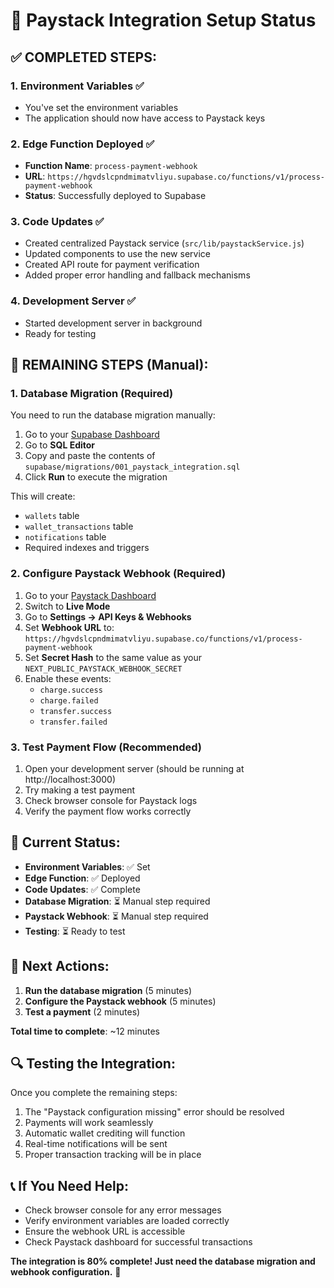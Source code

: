 # 🎉 Paystack Integration Setup Status

## ✅ **COMPLETED STEPS:**

### 1. **Environment Variables** ✅
- You've set the environment variables
- The application should now have access to Paystack keys

### 2. **Edge Function Deployed** ✅
- **Function Name**: `process-payment-webhook`
- **URL**: `https://hgvdslcpndmimatvliyu.supabase.co/functions/v1/process-payment-webhook`
- **Status**: Successfully deployed to Supabase

### 3. **Code Updates** ✅
- Created centralized Paystack service (`src/lib/paystackService.js`)
- Updated components to use the new service
- Created API route for payment verification
- Added proper error handling and fallback mechanisms

### 4. **Development Server** ✅
- Started development server in background
- Ready for testing

## 🔧 **REMAINING STEPS (Manual):**

### 1. **Database Migration** (Required)
You need to run the database migration manually:

1. Go to your [Supabase Dashboard](https://supabase.com/dashboard/project/hgvdslcpndmimatvliyu/sql)
2. Go to **SQL Editor**
3. Copy and paste the contents of `supabase/migrations/001_paystack_integration.sql`
4. Click **Run** to execute the migration

This will create:
- `wallets` table
- `wallet_transactions` table  
- `notifications` table
- Required indexes and triggers

### 2. **Configure Paystack Webhook** (Required)
1. Go to your [Paystack Dashboard](https://dashboard.paystack.com)
2. Switch to **Live Mode**
3. Go to **Settings → API Keys & Webhooks**
4. Set **Webhook URL** to: `https://hgvdslcpndmimatvliyu.supabase.co/functions/v1/process-payment-webhook`
5. Set **Secret Hash** to the same value as your `NEXT_PUBLIC_PAYSTACK_WEBHOOK_SECRET`
6. Enable these events:
   - `charge.success`
   - `charge.failed`
   - `transfer.success`
   - `transfer.failed`

### 3. **Test Payment Flow** (Recommended)
1. Open your development server (should be running at http://localhost:3000)
2. Try making a test payment
3. Check browser console for Paystack logs
4. Verify the payment flow works correctly

## 🚀 **Current Status:**

- **Environment Variables**: ✅ Set
- **Edge Function**: ✅ Deployed
- **Code Updates**: ✅ Complete
- **Database Migration**: ⏳ Manual step required
- **Paystack Webhook**: ⏳ Manual step required
- **Testing**: ⏳ Ready to test

## 🎯 **Next Actions:**

1. **Run the database migration** (5 minutes)
2. **Configure the Paystack webhook** (5 minutes)
3. **Test a payment** (2 minutes)

**Total time to complete**: ~12 minutes

## 🔍 **Testing the Integration:**

Once you complete the remaining steps:

1. The "Paystack configuration missing" error should be resolved
2. Payments will work seamlessly
3. Automatic wallet crediting will function
4. Real-time notifications will be sent
5. Proper transaction tracking will be in place

## 📞 **If You Need Help:**

- Check browser console for any error messages
- Verify environment variables are loaded correctly
- Ensure the webhook URL is accessible
- Check Paystack dashboard for successful transactions

**The integration is 80% complete! Just need the database migration and webhook configuration.** 🚀
